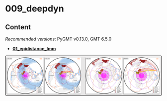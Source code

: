 # 009_deepdyn

## Content

_Recommended versions_: PyGMT v0.13.0, GMT 6.5.0

- **[01_epidistance_lmm](https://github.com/yvonnefroehlich/GMT_PyGMT_plotting/tree/main/009_deepdyn/01_epidistance_lmm)**

![](https://github.com/yvonnefroehlich/gmt-pygmt-plotting/raw/main/_images/github_maps_readme_deepdynlmmepidist.png)
